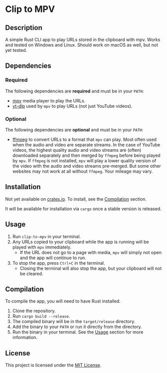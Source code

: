 # Clip to MPV

## Description

A simple Rust CLI app to play URLs stored in the clipboard with mpv. Works and tested on Windows and Linux. Should work on macOS as well, but not yet tested.

## Dependencies

### Required

The following dependencies are **required** and must be in your `PATH`:

- [mpv](https://mpv.io/) media player to play the URLs.
- [yt-dlp](https://github.com/yt-dlp/yt-dlp) used by `mpv` to play URLs (not just YouTube videos).

### Optional

The following dependencies are **optional** and must be in your `PATH`:

- [ffmpeg](https://ffmpeg.org/) to convert URLs to a format that `mpv` can play. Most often used when the audio and video are separate streams. In the case of YouTube videos, the highest quality audio and video streams are (often) downloaded separately and then merged by `ffmpeg` before being played by `mpv`. If `ffmpeg` is not installed, `mpv` will play a lower quality version of the video with the audio and video streams pre-merged. But some other websites may not work at all without `ffmpeg`. Your mileage may vary.

## Installation

Not yet available on [crates.io](https://crates.io/). To install, see the [Compilation](#compilation) section.

It will be available for installation via `cargo` once a stable version is released.

## Usage

1. Run `clip-to-mpv` in your terminal.
2. Any URLs copied to your clipboard while the app is running will be played with `mpv` immediately.
   - If the URL does not go to a page with media, `mpv` will simply not open and the app will continue to run.
3. To stop the app, press `Ctrl+C` in the terminal.
   - Closing the terminal will also stop the app, but your clipboard will not be cleared.

## Compilation

To compile the app, you will need to have Rust installed.

1. Clone the repository.
2. Run `cargo build --release`.
3. The compiled binary will be in the `target/release` directory.
4. Add the binary to your `PATH` or run it directly from the directory.
5. Run the binary in your terminal. See the [Usage](#usage) section for more information.

## License

This project is licensed under the [MIT License](LICENSE).
